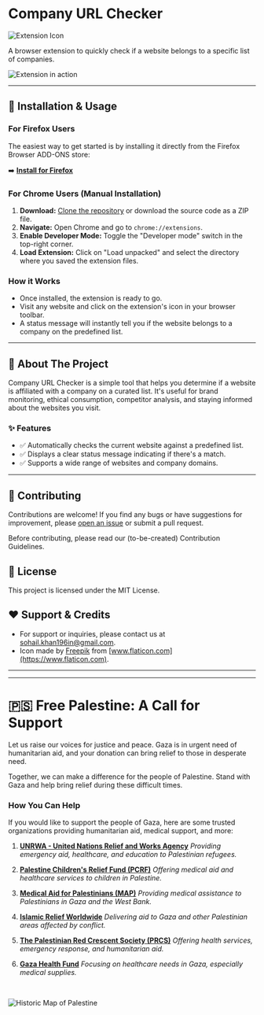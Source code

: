 # Company URL Checker

![Extension Icon](https://github.com/Sohail700/check_company_Extension/assets/84376032/de6348ea-3791-4861-88be-8df002094165)

A browser extension to quickly check if a website belongs to a specific list of companies.

![Extension in action](https://github.com/user-attachments/assets/1d0c9938-4333-4de2-b27a-a18473496e29)

---

## 🚀 Installation & Usage

### For Firefox Users

The easiest way to get started is by installing it directly from the Firefox Browser ADD-ONS store:

➡️ **[Install for Firefox](https://addons.mozilla.org/en-US/firefox/addon/check-company/)**

### For Chrome Users (Manual Installation)

1.  **Download:** [Clone the repository](https://github.com/Sohail700/check_company_Extension.git) or download the source code as a ZIP file.
2.  **Navigate:** Open Chrome and go to `chrome://extensions`.
3.  **Enable Developer Mode:** Toggle the "Developer mode" switch in the top-right corner.
4.  **Load Extension:** Click on "Load unpacked" and select the directory where you saved the extension files.

### How it Works

-   Once installed, the extension is ready to go.
-   Visit any website and click on the extension's icon in your browser toolbar.
-   A status message will instantly tell you if the website belongs to a company on the predefined list.

---

## 📝 About The Project

Company URL Checker is a simple tool that helps you determine if a website is affiliated with a company on a curated list. It's useful for brand monitoring, ethical consumption, competitor analysis, and staying informed about the websites you visit.

### ✨ Features

-   ✅ Automatically checks the current website against a predefined list.
-   ✅ Displays a clear status message indicating if there's a match.
-   ✅ Supports a wide range of websites and company domains.

---

## 🤝 Contributing

Contributions are welcome! If you find any bugs or have suggestions for improvement, please [open an issue](https://github.com/Sohail700/check_company_Extension/issues) or submit a pull request.

Before contributing, please read our (to-be-created) Contribution Guidelines.

## 📄 License

This project is licensed under the MIT License.

## ❤️ Support & Credits

-   For support or inquiries, please contact us at [sohail.khan196in@gmail.com](mailto:sohail.khan196in@gmail.com).
-   Icon made by [Freepik](https://www.freepik.com) from [www.flaticon.com](https://www.flaticon.com).

---
---

# 🇵🇸 Free Palestine: A Call for Support

Let us raise our voices for justice and peace. Gaza is in urgent need of humanitarian aid, and your donation can bring relief to those in desperate need.

Together, we can make a difference for the people of Palestine. Stand with Gaza and help bring relief during these difficult times.

### How You Can Help

If you would like to support the people of Gaza, here are some trusted organizations providing humanitarian aid, medical support, and more:

1.  **[UNRWA - United Nations Relief and Works Agency](https://www.unrwa.org/)** *Providing emergency aid, healthcare, and education to Palestinian refugees.*

2.  **[Palestine Children's Relief Fund (PCRF)](https://www.pcrf.net/)** *Offering medical aid and healthcare services to children in Palestine.*

3.  **[Medical Aid for Palestinians (MAP)](https://www.map.org.uk/)** *Providing medical assistance to Palestinians in Gaza and the West Bank.*

4.  **[Islamic Relief Worldwide](https://www.islamic-relief.org/)** *Delivering aid to Gaza and other Palestinian areas affected by conflict.*

5.  **[The Palestinian Red Crescent Society (PRCS)](https://www.palestinercs.org/)** *Offering health services, emergency response, and humanitarian aid.*

6.  **[Gaza Health Fund](https://www.gazahealthfund.com/)** *Focusing on healthcare needs in Gaza, especially medical supplies.*

<br>

![Historic Map of Palestine](https://github.com/user-attachments/assets/fe9d6afb-21a7-4dbf-ad05-064aac690899)
